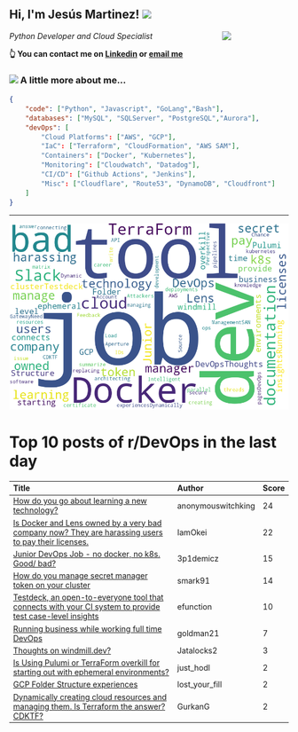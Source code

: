 <!--
**jmartinezl/jmartinezl** is a ✨ _special_ ✨ repository because its `README.md` (this file) appears on your GitHub profile.

Here are some ideas to get you started:

- 🔭 I’m currently working on ...
- 🌱 I’m currently learning ...
- 👯 I’m looking to collaborate on ...
- 🤔 I’m looking for help with ...
- 💬 Ask me about ...
- 📫 How to reach me: ...
- 😄 Pronouns: ...
- ⚡ Fun fact: ...
-->

<h2>Hi, I'm Jesús Martinez! <img src="https://media.giphy.com/media/WUlplcMpOCEmTGBtBW/giphy.gif" width="30"> </h2>
<img align='right' src="https://media.giphy.com/media/NytMLKyiaIh6VH9SPm/giphy.gif" width="120">
<p><em>Python Developer and Cloud Specialist
</em></p>

**👆 You can contact me on [Linkedin](https://www.linkedin.com/in/jes%C3%BAs-martinez-2b7b10104/) or [email me](mailto:jesus.mtz.lorenzo@gmail.com)**

### <img src="https://media.giphy.com/media/VgCDAzcKvsR6OM0uWg/giphy.gif" width="50"> A little more about me...  

```json
{
    "code": ["Python", "Javascript", "GoLang","Bash"],
    "databases": ["MySQL", "SQLServer", "PostgreSQL","Aurora"],
    "devOps": [
        "Cloud Platforms": ["AWS", "GCP"],
        "IaC": ["Terraform", "CloudFormation", "AWS SAM"],
        "Containers": ["Docker", "Kubernetes"],
        "Monitoring": ["Cloudwatch", "Datadog"],
        "CI/CD": ["Github Actions", "Jenkins"],
        "Misc": ["Cloudflare", "Route53", "DynamoDB", "Cloudfront"]
    ]
}
```
---

![Wordcloud](./cloud.png)

# Top 10 posts of r/DevOps in the last day

| Title | Author | Score |
|:---|:---|:---|
| [How do you go about learning a new technology?](https://www.reddit.com/r/devops/comments/12r813h/how_do_you_go_about_learning_a_new_technology/) | anonymouswitchking | 24 |
| [Is Docker and Lens owned by a very bad company now? They are harassing users to pay their licenses.](https://www.reddit.com/r/devops/comments/12qqdth/is_docker_and_lens_owned_by_a_very_bad_company/) | IamOkei | 22 |
| [Junior DevOps Job - no docker, no k8s. Good/ bad?](https://www.reddit.com/r/devops/comments/12ric1h/junior_devops_job_no_docker_no_k8s_good_bad/) | 3p1demicz | 15 |
| [How do you manage secret manager token on your cluster](https://www.reddit.com/r/devops/comments/12r0jq7/how_do_you_manage_secret_manager_token_on_your/) | smark91 | 14 |
| [Testdeck, an open-to-everyone tool that connects with your CI system to provide test case-level insights](https://www.reddit.com/r/devops/comments/12qx4xe/testdeck_an_opentoeveryone_tool_that_connects/) | efunction | 10 |
| [Running business while working full time DevOps](https://www.reddit.com/r/devops/comments/12qv397/running_business_while_working_full_time_devops/) | goldman21 | 7 |
| [Thoughts on windmill.dev?](https://www.reddit.com/r/devops/comments/12rp0th/thoughts_on_windmilldev/) | Jatalocks2 | 3 |
| [Is Using Pulumi or TerraForm overkill for starting out with ephemeral environments?](https://www.reddit.com/r/devops/comments/12rntw5/is_using_pulumi_or_terraform_overkill_for/) | just_hodl | 2 |
| [GCP Folder Structure experiences](https://www.reddit.com/r/devops/comments/12qx5rn/gcp_folder_structure_experiences/) | lost_your_fill | 2 |
| [Dynamically creating cloud resources and managing them. Is Terraform the answer? CDKTF?](https://www.reddit.com/r/devops/comments/12rmi7x/dynamically_creating_cloud_resources_and_managing/) | GurkanG | 2 |

